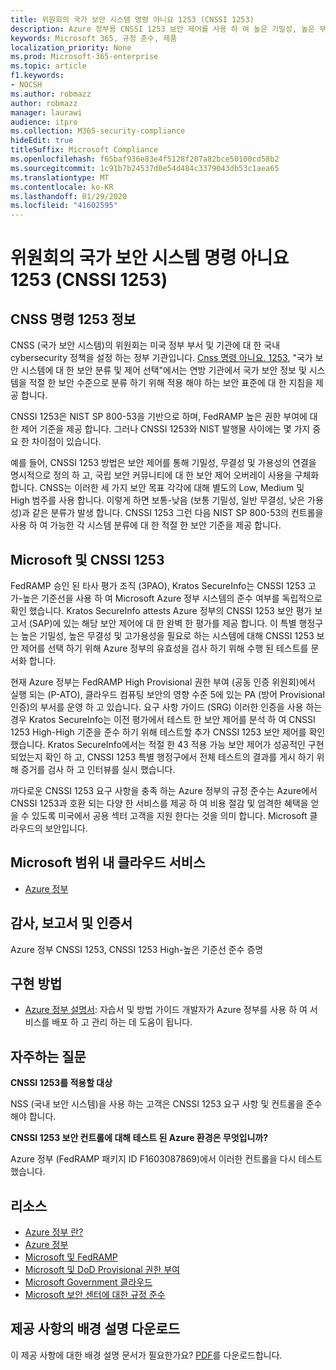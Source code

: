 ```yaml
---
title: 위원회의 국가 보안 시스템 명령 아니요 1253 (CNSSI 1253)
description: Azure 정부용 CNSSI 1253 보안 제어를 사용 하 여 높은 기밀성, 높은 무결성 및 높은 가용성이 필요한 미국 정부 시스템을 지원 합니다.
keywords: Microsoft 365, 규정 준수, 제품
localization_priority: None
ms.prod: Microsoft-365-enterprise
ms.topic: article
f1.keywords:
- NOCSH
ms.author: robmazz
author: robmazz
manager: laurawi
audience: itpro
ms.collection: M365-security-compliance
hideEdit: true
titleSuffix: Microsoft Compliance
ms.openlocfilehash: f65baf936e83e4f5128f207a82bce50100cd58b2
ms.sourcegitcommit: 1c91b7b24537d0e54d484c3379043db53c1aea65
ms.translationtype: MT
ms.contentlocale: ko-KR
ms.lasthandoff: 01/29/2020
ms.locfileid: "41602595"
---
```

# <a name="committee-on-national-security-systems-instruction-no-1253-cnssi-1253"></a>위원회의 국가 보안 시스템 명령 아니요 1253 (CNSSI 1253)

## <a name="about-cnss-instruction-1253"></a>CNSS 명령 1253 정보

CNSS (국가 보안 시스템)의 위원회는 미국 정부 부서 및 기관에 대 한 국내 cybersecurity 정책을 설정 하는 정부 기관입니다. [Cnss 명령 아니요. 1253](https://www.dss.mil/Portals/69/documents/io/rmf/CNSSI_No1253.pdf), "국가 보안 시스템에 대 한 보안 분류 및 제어 선택"에서는 연방 기관에서 국가 보안 정보 및 시스템을 적절 한 보안 수준으로 분류 하기 위해 적용 해야 하는 보안 표준에 대 한 지침을 제공 합니다.  
  
CNSSI 1253은 NIST SP 800-53을 기반으로 하며, FedRAMP 높은 권한 부여에 대 한 제어 기준을 제공 합니다. 그러나 CNSSI 1253와 NIST 발행물 사이에는 몇 가지 중요 한 차이점이 있습니다.  
  
예를 들어, CNSSI 1253 방법은 보안 제어를 통해 기밀성, 무결성 및 가용성의 연결을 명시적으로 정의 하 고, 국립 보안 커뮤니티에 대 한 보안 제어 오버레이 사용을 구체화 합니다. CNSS는 이러한 세 가지 보안 목표 각각에 대해 별도의 Low, Medium 및 High 범주를 사용 합니다. 이렇게 하면 보통-낮음 (보통 기밀성, 일반 무결성, 낮은 가용성)과 같은 분류가 발생 합니다. CNSSI 1253 그런 다음 NIST SP 800-53의 컨트롤을 사용 하 여 가능한 각 시스템 분류에 대 한 적절 한 보안 기준을 제공 합니다.

## <a name="microsoft-and-cnssi-1253"></a>Microsoft 및 CNSSI 1253

FedRAMP 승인 된 타사 평가 조직 (3PAO), Kratos SecureInfo는 CNSSI 1253 고가-높은 기준선을 사용 하 여 Microsoft Azure 정부 시스템의 준수 여부를 독립적으로 확인 했습니다. Kratos SecureInfo attests Azure 정부의 CNSSI 1253 보안 평가 보고서 (SAP)에 있는 해당 보안 제어에 대 한 완벽 한 평가를 제공 합니다. 이 특별 행정구는 높은 기밀성, 높은 무결성 및 고가용성을 필요로 하는 시스템에 대해 CNSSI 1253 보안 제어를 선택 하기 위해 Azure 정부의 유효성을 검사 하기 위해 수행 된 테스트를 문서화 합니다.  
  
현재 Azure 정부는 FedRAMP High Provisional 권한 부여 (공동 인증 위원회)에서 실행 되는 (P-ATO), 클라우드 컴퓨팅 보안의 영향 수준 5에 있는 PA (방어 Provisional 인증)의 부서를 운영 하 고 있습니다. 요구 사항 가이드 (SRG) 이러한 인증을 사용 하는 경우 Kratos SecureInfo는 이전 평가에서 테스트 한 보안 제어를 분석 하 여 CNSSI 1253 High-High 기준을 준수 하기 위해 테스트할 추가 CNSSI 1253 보안 제어를 확인 했습니다. Kratos SecureInfo에서는 적절 한 43 적용 가능 보안 제어가 성공적인 구현 되었는지 확인 하 고, CNSSI 1253 특별 행정구에서 전체 테스트의 결과를 게시 하기 위해 증거를 검사 하 고 인터뷰를 실시 했습니다.  
  
까다로운 CNSSI 1253 요구 사항을 충족 하는 Azure 정부의 규정 준수는 Azure에서 CNSSI 1253과 호환 되는 다양 한 서비스를 제공 하 여 비용 절감 및 엄격한 혜택을 얻을 수 있도록 미국에서 공용 섹터 고객을 지원 한다는 것을 의미 합니다. Microsoft 클라우드의 보안입니다.

## <a name="microsoft-in-scope-cloud-services"></a>Microsoft 범위 내 클라우드 서비스

- [Azure 정부](https://aka.ms/AzureCompliance)

## <a name="audits-reports-and-certificates"></a>감사, 보고서 및 인증서

Azure 정부 CNSSI 1253, CNSSI 1253 High-높은 기준선 준수 증명

## <a name="how-to-implement"></a>구현 방법

- [Azure 정부 설명서](https://docs.microsoft.com/azure/azure-government/): 자습서 및 방법 가이드 개발자가 Azure 정부를 사용 하 여 서비스를 배포 하 고 관리 하는 데 도움이 됩니다.

## <a name="frequently-asked-questions"></a>자주하는 질문

**CNSSI 1253를 적용할 대상**

NSS (국내 보안 시스템)을 사용 하는 고객은 CNSSI 1253 요구 사항 및 컨트롤을 준수 해야 합니다.

**CNSSI 1253 보안 컨트롤에 대해 테스트 된 Azure 환경은 무엇입니까?**

Azure 정부 (FedRAMP 패키지 ID F1603087869)에서 이러한 컨트롤을 다시 테스트 했습니다.

## <a name="resources"></a>리소스

- [Azure 정부 란?](https://docs.microsoft.com/azure/azure-government/documentation-government-welcome)
- [Azure 정부](https://aka.ms/Azure-Government)
- [Microsoft 및 FedRAMP](offering-fedramp.md)
- [Microsoft 및 DoD Provisional 권한 부여](offering-DoD-DISA-L2-L4-L5.md)
- [Microsoft Government 클라우드](https://www.microsoft.com/enterprise/government)
- [Microsoft 보안 센터에 대한 규정 준수](https://www.microsoft.com/trust-center/compliance/compliance-overview)

## <a name="download-the-offering-backgrounder"></a>제공 사항의 배경 설명 다운로드

이 제공 사항에 대한 배경 설명 문서가 필요한가요? [PDF](https://download.microsoft.com/download/6/E/C/6EC27E89-826E-44CB-A107-2A37AC879206/CNSSI_1253-Compliance.pdf)를 다운로드합니다.
